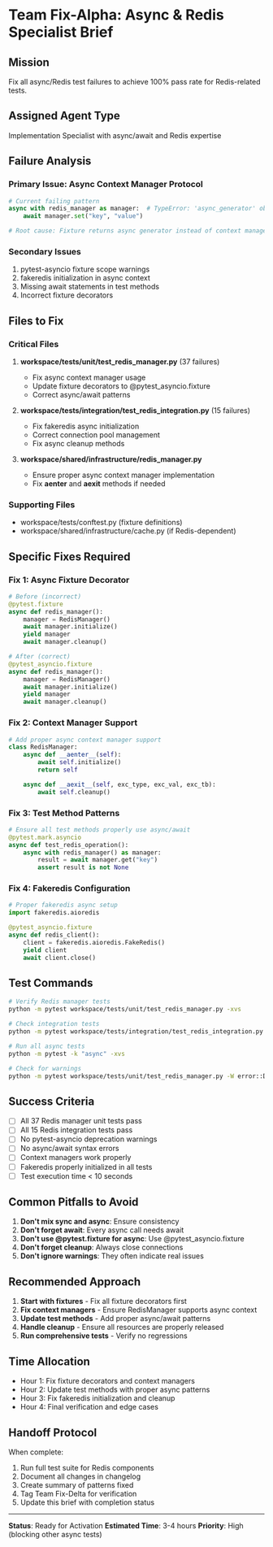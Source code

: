 # Team Fix-Alpha: Async & Redis Specialist Brief

## Mission
Fix all async/Redis test failures to achieve 100% pass rate for Redis-related tests.

## Assigned Agent Type
Implementation Specialist with async/await and Redis expertise

## Failure Analysis

### Primary Issue: Async Context Manager Protocol
```python
# Current failing pattern
async with redis_manager as manager:  # TypeError: 'async_generator' object does not support context manager
    await manager.set("key", "value")

# Root cause: Fixture returns async generator instead of context manager
```

### Secondary Issues
1. pytest-asyncio fixture scope warnings
2. fakeredis initialization in async context
3. Missing await statements in test methods
4. Incorrect fixture decorators

## Files to Fix

### Critical Files
1. **workspace/tests/unit/test_redis_manager.py** (37 failures)
   - Fix async context manager usage
   - Update fixture decorators to @pytest_asyncio.fixture
   - Correct async/await patterns

2. **workspace/tests/integration/test_redis_integration.py** (15 failures)
   - Fix fakeredis async initialization
   - Correct connection pool management
   - Fix async cleanup methods

3. **workspace/shared/infrastructure/redis_manager.py**
   - Ensure proper async context manager implementation
   - Fix __aenter__ and __aexit__ methods if needed

### Supporting Files
- workspace/tests/conftest.py (fixture definitions)
- workspace/shared/infrastructure/cache.py (if Redis-dependent)

## Specific Fixes Required

### Fix 1: Async Fixture Decorator
```python
# Before (incorrect)
@pytest.fixture
async def redis_manager():
    manager = RedisManager()
    await manager.initialize()
    yield manager
    await manager.cleanup()

# After (correct)
@pytest_asyncio.fixture
async def redis_manager():
    manager = RedisManager()
    await manager.initialize()
    yield manager
    await manager.cleanup()
```

### Fix 2: Context Manager Support
```python
# Add proper async context manager support
class RedisManager:
    async def __aenter__(self):
        await self.initialize()
        return self

    async def __aexit__(self, exc_type, exc_val, exc_tb):
        await self.cleanup()
```

### Fix 3: Test Method Patterns
```python
# Ensure all test methods properly use async/await
@pytest.mark.asyncio
async def test_redis_operation():
    async with redis_manager() as manager:
        result = await manager.get("key")
        assert result is not None
```

### Fix 4: Fakeredis Configuration
```python
# Proper fakeredis async setup
import fakeredis.aioredis

@pytest_asyncio.fixture
async def redis_client():
    client = fakeredis.aioredis.FakeRedis()
    yield client
    await client.close()
```

## Test Commands

```bash
# Verify Redis manager tests
python -m pytest workspace/tests/unit/test_redis_manager.py -xvs

# Check integration tests
python -m pytest workspace/tests/integration/test_redis_integration.py -xvs

# Run all async tests
python -m pytest -k "async" -xvs

# Check for warnings
python -m pytest workspace/tests/unit/test_redis_manager.py -W error::DeprecationWarning
```

## Success Criteria

- [ ] All 37 Redis manager unit tests pass
- [ ] All 15 Redis integration tests pass
- [ ] No pytest-asyncio deprecation warnings
- [ ] No async/await syntax errors
- [ ] Context managers work properly
- [ ] Fakeredis properly initialized in all tests
- [ ] Test execution time < 10 seconds

## Common Pitfalls to Avoid

1. **Don't mix sync and async**: Ensure consistency
2. **Don't forget await**: Every async call needs await
3. **Don't use @pytest.fixture for async**: Use @pytest_asyncio.fixture
4. **Don't forget cleanup**: Always close connections
5. **Don't ignore warnings**: They often indicate real issues

## Recommended Approach

1. **Start with fixtures** - Fix all fixture decorators first
2. **Fix context managers** - Ensure RedisManager supports async context
3. **Update test methods** - Add proper async/await patterns
4. **Handle cleanup** - Ensure all resources are properly released
5. **Run comprehensive tests** - Verify no regressions

## Time Allocation

- Hour 1: Fix fixture decorators and context managers
- Hour 2: Update test methods with proper async patterns
- Hour 3: Fix fakeredis initialization and cleanup
- Hour 4: Final verification and edge cases

## Handoff Protocol

When complete:
1. Run full test suite for Redis components
2. Document all changes in changelog
3. Create summary of patterns fixed
4. Tag Team Fix-Delta for verification
5. Update this brief with completion status

---

**Status**: Ready for Activation
**Estimated Time**: 3-4 hours
**Priority**: High (blocking other async tests)
